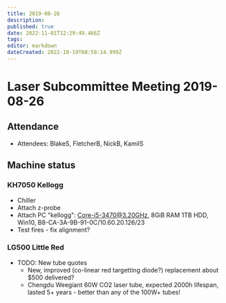 ```yaml
---
title: 2019-08-26
description: 
published: true
date: 2022-11-01T12:29:49.466Z
tags: 
editor: markdown
dateCreated: 2022-10-19T08:58:14.999Z
---
```


# Laser Subcommittee Meeting 2019-08-26

## Attendance

* Attendees: BlakeS, FletcherB, NickB, KamilS

## Machine status

### KH7050 Kellogg

* Chiller
* Attach z-probe
* Attach PC "kellogg": Core-i5-3470@3.20GHz, 8GiB RAM 1TB HDD, Win10, B8-CA-3A-9B-91-0C/10.60.20.126/23
* Test fires - fix alignment?

### LG500 Little Red

* TODO: New tube quotes
  * New, improved (co-linear red targetting diode?) replacement about \$500 delivered?
  * Chengdu Weegiant 60W CO2 laser tube, expected 2000h lifespan, lasted 5+ years - better than any of the 100W+ tubes!

